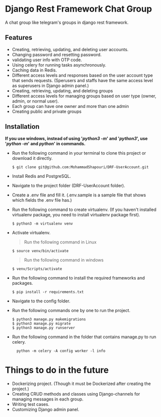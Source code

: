 
# Django Rest Framework Chat Group

A chat group like telegram's groups in django rest framework.


## Features
* Creating, retrieving, updating, and deleting user accounts.
* Changing password and resetting password.
* validating user info with OTP code.
* Using celery for running tasks asynchronously.
* Caching data in Redis.
* Different access levels and responses based on the user account type that sends requests. (Sperusers and staffs have the same access level as superusers in
  Django admin panel.)
* Creating, retrieving, updating, and deleting groups
* Different access levels for managing groups based on user type (owner, admin, or normal user).
* Each group can have one owner and more than one admin
* Creating public and private groups



## Installation
__If you use windows, instead of using '_python3 -m_' and '_python3_', use '_python -m_' and _python_' in commands.__
* Run the following command in your terminal to clone this project or download it directly.
    ```
    $ git clone git@github.com:MohammadShapouri/DRF-UserAccount.git
    ```
* Install Redis and PostgreSQL.

* Navigate to the project folder (DRF-UserAccount folder).

* Create a .env file and fill it. (.env.sample is a sample file that shows which fields the .env file has.)

* Run the following command to create virtualenv. (If you haven't installed virtualenv package, you need to install virtualenv package first).
    ```
    $ python3 -m virtualenv venv
    ```

* Activate virtualenv.
    > Run the following command in Linux
    ```
    $ source venv/bin/activate
    ```
    > Run the following command in windows
    ```
    $ venv/Scripts/activate
    ```


* Run the following command to install the required frameworks and packages.
    ```
    $ pip install -r requirements.txt
    ```

* Navigate to the config folder.

* Run the following commands one by one to run the project.
    ```
    $ python3 manage.py makemigrations
    $ python3 manage.py migrate
    $ python3 manage.py runserver
    ```

* Run the following command in the folder that contains manage.py to run celery.
  ```
    python -m celery -A config worker -l info

  ```


# Things to do in the future
* Dockerizing project. (Though it must be Dockerized after creating the project.)
* Creating CRUD methods and classes using Django-channels for managing messages in each group.
* Writing test cases.
* Customizing Django admin panel.

